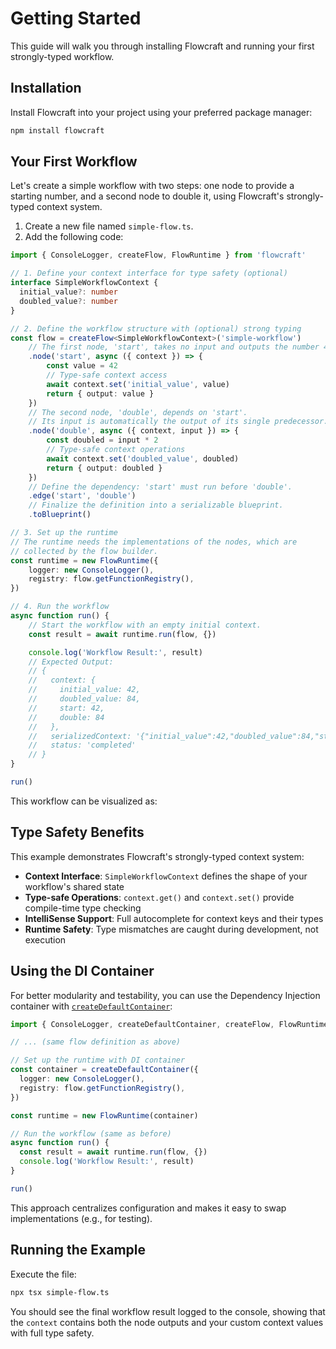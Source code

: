 <script setup>
import GettingStarted from '../.vitepress/theme/components/Demo/GettingStarted.vue'
</script>

# Getting Started

This guide will walk you through installing Flowcraft and running your first strongly-typed workflow.

## Installation

Install Flowcraft into your project using your preferred package manager:

```bash
npm install flowcraft
```

## Your First Workflow

Let's create a simple workflow with two steps: one node to provide a starting number, and a second node to double it, using Flowcraft's strongly-typed context system.

1.  Create a new file named `simple-flow.ts`.
2.  Add the following code:

```typescript
import { ConsoleLogger, createFlow, FlowRuntime } from 'flowcraft'

// 1. Define your context interface for type safety (optional)
interface SimpleWorkflowContext {
  initial_value?: number
  doubled_value?: number
}

// 2. Define the workflow structure with (optional) strong typing
const flow = createFlow<SimpleWorkflowContext>('simple-workflow')
	// The first node, 'start', takes no input and outputs the number 42.
	.node('start', async ({ context }) => {
		const value = 42
		// Type-safe context access
		await context.set('initial_value', value)
		return { output: value }
	})
	// The second node, 'double', depends on 'start'.
	// Its input is automatically the output of its single predecessor.
	.node('double', async ({ context, input }) => {
		const doubled = input * 2
		// Type-safe context operations
		await context.set('doubled_value', doubled)
		return { output: doubled }
	})
	// Define the dependency: 'start' must run before 'double'.
	.edge('start', 'double')
	// Finalize the definition into a serializable blueprint.
	.toBlueprint()

// 3. Set up the runtime
// The runtime needs the implementations of the nodes, which are
// collected by the flow builder.
const runtime = new FlowRuntime({
	logger: new ConsoleLogger(),
	registry: flow.getFunctionRegistry(),
})

// 4. Run the workflow
async function run() {
	// Start the workflow with an empty initial context.
	const result = await runtime.run(flow, {})

	console.log('Workflow Result:', result)
	// Expected Output:
	// {
	//   context: {
	//     initial_value: 42,
	//     doubled_value: 84,
	//     start: 42,
	//     double: 84
	//   },
	//   serializedContext: '{"initial_value":42,"doubled_value":84,"start":42,"double":84}',
	//   status: 'completed'
	// }
}

run()
```

This workflow can be visualized as:

<GettingStarted />

## Type Safety Benefits

This example demonstrates Flowcraft's strongly-typed context system:

- **Context Interface**: `SimpleWorkflowContext` defines the shape of your workflow's shared state
- **Type-safe Operations**: `context.get()` and `context.set()` provide compile-time type checking
- **IntelliSense Support**: Full autocomplete for context keys and their types
- **Runtime Safety**: Type mismatches are caught during development, not execution

## Using the DI Container

For better modularity and testability, you can use the Dependency Injection container with [`createDefaultContainer`](/api/container#createdefaultcontainer-options):

```typescript
import { ConsoleLogger, createDefaultContainer, createFlow, FlowRuntime } from 'flowcraft'

// ... (same flow definition as above)

// Set up the runtime with DI container
const container = createDefaultContainer({
  logger: new ConsoleLogger(),
  registry: flow.getFunctionRegistry(),
})

const runtime = new FlowRuntime(container)

// Run the workflow (same as before)
async function run() {
  const result = await runtime.run(flow, {})
  console.log('Workflow Result:', result)
}

run()
```

This approach centralizes configuration and makes it easy to swap implementations (e.g., for testing).

## Running the Example

Execute the file:
```bash
npx tsx simple-flow.ts
```

You should see the final workflow result logged to the console, showing that the `context` contains both the node outputs and your custom context values with full type safety.
